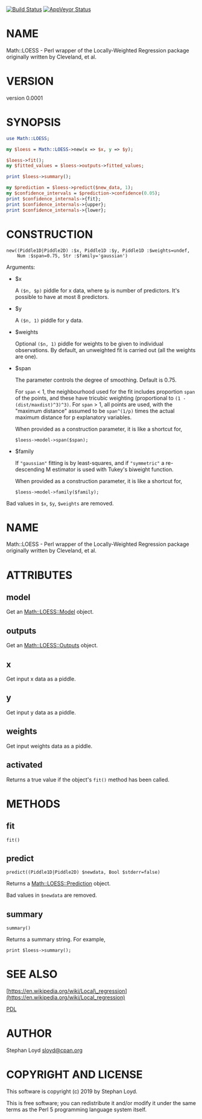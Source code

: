 [![Build Status](https://travis-ci.org/stphnlyd/perl5-Math-LOESS.svg?branch=master)](https://travis-ci.org/stphnlyd/perl5-Math-LOESS)
[![AppVeyor Status](https://ci.appveyor.com/api/projects/status/github/stphnlyd/perl5-Math-LOESS?branch=master&svg=true)](https://ci.appveyor.com/project/stphnlyd/perl5-Math-LOESS)

# NAME

Math::LOESS - Perl wrapper of the Locally-Weighted Regression package originally written by Cleveland, et al.

# VERSION

version 0.0001

# SYNOPSIS

```perl
use Math::LOESS;

my $loess = Math::LOESS->new(x => $x, y => $y);

$loess->fit();
my $fitted_values = $loess->outputs->fitted_values;

print $loess->summary();

my $prediction = $loess->predict($new_data, 1);
my $confidence_intervals = $prediction->confidence(0.05);
print $confidence_internals->{fit};
print $confidence_internals->{upper};
print $confidence_internals->{lower};
```

# CONSTRUCTION

```
new((Piddle1D|Piddle2D) :$x, Piddle1D :$y, Piddle1D :$weights=undef,
    Num :$span=0.75, Str :$family='gaussian')
```

Arguments:

- $x

    A `($n, $p)` piddle for x data, where `$p` is number of predictors.
    It's possible to have at most 8 predictors.

- $y

    A `($n, 1)` piddle for y data. 

- $weights

    Optional `($n, 1)` piddle for weights to be given to individual
    observations.
    By default, an unweighted fit is carried out (all the weights are one).

- $span

    The parameter controls the degree of smoothing. Default is 0.75.

    For `span` < 1, the neighbourhood used for the fit includes proportion
    `span` of the points, and these have tricubic weighting (proportional to
    `(1 - (dist/maxdist)^3)^3)`. For `span` > 1, all points are used, with
    the "maximum distance" assumed to be `span^(1/p)` times the actual
    maximum distance for p explanatory variables.

    When provided as a construction parameter, it is like a shortcut for,

    ```
    $loess->model->span($span);
    ```

- $family

    If `"gaussian"` fitting is by least-squares, and if `"symmetric"` a
    re-descending M estimator is used with Tukey's biweight function.

    When provided as a construction parameter, it is like a shortcut for,

    ```
    $loess->model->family($family);
    ```

Bad values in `$x`, `$y`, `$weights` are removed.

# NAME

Math::LOESS - Perl wrapper of the Locally-Weighted Regression package originally written by Cleveland, et al.

# ATTRIBUTES

## model

Get an [Math::LOESS::Model](https://metacpan.org/pod/Math::LOESS::Model) object.

## outputs

Get an [Math::LOESS::Outputs](https://metacpan.org/pod/Math::LOESS::Outputs) object.

## x

Get input x data as a piddle.

## y

Get input y data as a piddle.

## weights

Get input weights data as a piddle.

## activated

Returns a true value if the object's `fit()` method has been called.

# METHODS

## fit

```
fit()
```

## predict

```
predict((Piddle1D|Piddle2D) $newdata, Bool $stderr=false)
```

Returns a [Math::LOESS::Prediction](https://metacpan.org/pod/Math::LOESS::Prediction) object.

Bad values in `$newdata` are removed.

## summary

```
summary()
```

Returns a summary string. For example, 

```
print $loess->summary();
```

# SEE ALSO

[https://en.wikipedia.org/wiki/Local\_regression](https://en.wikipedia.org/wiki/Local_regression)

[PDL](https://metacpan.org/pod/PDL)

# AUTHOR

Stephan Loyd <sloyd@cpan.org>

# COPYRIGHT AND LICENSE

This software is copyright (c) 2019 by Stephan Loyd.

This is free software; you can redistribute it and/or modify it under
the same terms as the Perl 5 programming language system itself.
